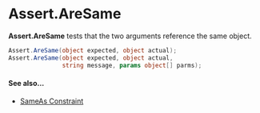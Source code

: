# Assert.AreSame


**Assert.AreSame** tests that the two arguments reference the same object.

```csharp
Assert.AreSame(object expected, object actual);
Assert.AreSame(object expected, object actual,
               string message, params object[] parms);
```

#### See also...
 * [SameAs Constraint](xref:SameAsConstraint)
